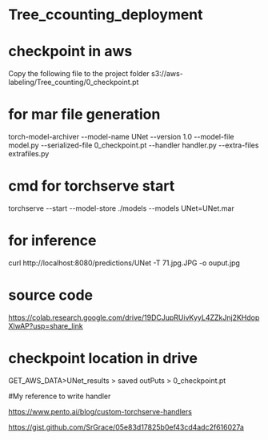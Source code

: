 # Tree_ccounting_deployment


# checkpoint in aws
Copy the following file to the project folder
s3://aws-labeling/Tree_counting/0_checkpoint.pt

# for mar file generation

torch-model-archiver --model-name UNet --version 1.0 --model-file model.py --serialized-file 0_checkpoint.pt --handler handler.py --extra-files extrafiles.py

# cmd for torchserve start

torchserve --start --model-store ./models --models UNet=UNet.mar 

# for  inference

curl http://localhost:8080/predictions/UNet -T 71.jpg.JPG -o ouput.jpg

# source code

https://colab.research.google.com/drive/19DCJupRUivKyyL4ZZkJnj2KHdopXlwAP?usp=share_link

# checkpoint location in drive 

GET_AWS_DATA>UNet_results > saved outPuts > 0_checkpoint.pt

#My reference to write handler 

https://www.pento.ai/blog/custom-torchserve-handlers

https://gist.github.com/SrGrace/05e83d17825b0ef43cd4adc2f616027a
